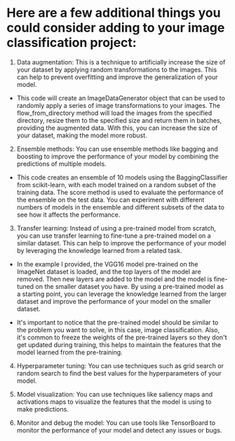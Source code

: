 # Here are a few additional things you could consider adding to your image classification project:

1. Data augmentation: This is a technique to artificially increase the size of your dataset by applying random transformations to the images. This can help to prevent overfitting and improve the generalization of your model.

* This code will create an ImageDataGenerator object that can be used to randomly apply a series of image transformations to your images. The flow_from_directory method will load the images from the specified directory, resize them to the specified size and return them in batches, providing the augmented data. With this, you can increase the size of your dataset, making the model more robust.

2. Ensemble methods: You can use ensemble methods like bagging and boosting to improve the performance of your model by combining the predictions of multiple models.

* This code creates an ensemble of 10 models using the BaggingClassifier from scikit-learn, with each model trained on a random subset of the training data. The score method is used to evaluate the performance of the ensemble on the test data. You can experiment with different numbers of models in the ensemble and different subsets of the data to see how it affects the performance.

3. Transfer learning: Instead of using a pre-trained model from scratch, you can use transfer learning to fine-tune a pre-trained model on a similar dataset. This can help to improve the performance of your model by leveraging the knowledge learned from a related task.

* In the example I provided, the VGG16 model pre-trained on the ImageNet dataset is loaded, and the top layers of the model are removed. Then new layers are added to the model and the model is fine-tuned on the smaller dataset you have. By using a pre-trained model as a starting point, you can leverage the knowledge learned from the larger dataset and improve the performance of your model on the smaller dataset.

* It's important to notice that the pre-trained model should be similar to the problem you want to solve, in this case, image classification. Also, it's common to freeze the weights of the pre-trained layers so they don't get updated during training, this helps to maintain the features that the model learned from the pre-training.

4. Hyperparameter tuning: You can use techniques such as grid search or random search to find the best values for the hyperparameters of your model.

5. Model visualization: You can use techniques like saliency maps and activations maps to visualize the features that the model is using to make predictions.

6. Monitor and debug the model: You can use tools like TensorBoard to monitor the performance of your model and detect any issues or bugs.
